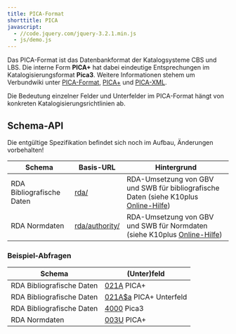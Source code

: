 ```yaml
---
title: PICA-Format
shorttitle: PICA
javascript:
  - //code.jquery.com/jquery-3.2.1.min.js
  - js/demo.js
---
```

<p>
  Das PICA-Format ist das Datenbankformat der Katalogsysteme CBS und LBS. Die interne Form
  <b>PICA+</b> hat dabei eindeutige Entsprechungen im Katalogisierungsformat <b>Pica3</b>.
  Weitere Informationen stehem um Verbundwiki unter
  <a href="https://verbundwiki.gbv.de/display/VZG/PICA-Format">PICA-Format</a>,
  <a href="https://verbundwiki.gbv.de/pages/viewpage.action?pageId=40009828">PICA+</a>
  und
  <a href="https://verbundwiki.gbv.de/display/VZG/PICA+XML+Version+1.0">PICA-XML</a>.
</p>
<p>
  Die Bedeutung einzelner Felder und Unterfelder im PICA-Format hängt von konkreten
  Katalogisierungsrichtlinien ab.
</p>

<h2>Schema-API</h2>

<div class="alert alert-warning" role="alert">
  Die entgültige Spezifikation befindet sich noch im Aufbau, Änderungen vorbehalten!
</div>

<table class="table">
  <thead>
  <tr>
    <th>Schema</th>
    <th>Basis-URL</th>
    <th>Hintergrund</th>
  </tr>
  </thead>
  <tbody>
  <tr>
    <td>RDA Bibliografische Daten</td>
    <td><a href="pica/rda/">rda/</a></td>
    <td>RDA-Umsetzung von GBV und SWB für bibliografische Daten
      (siehe K10plus
      <a href="http://swbtools.bsz-bw.de/cgi-bin/help.pl?cmd=help&amp;verbund=GBV&amp;regelwerk=RDA">Online-Hilfe</a>)
    </td>
  </tr>
  <tr>
    <td>RDA Normdaten</td>
    <td><a href="pica/rda/authority/">rda/authority/</a></td>
    <td>RDA-Umsetzung von GBV und SWB für Normdaten
      (siehe K10plus
      <a href="http://swbtools.bsz-bw.de/cgi-bin/help.pl?cmd=help&amp;verbund=GBV&amp;regelwerk=RDA">Online-Hilfe</a>)
    </td>
  </tr>
  </tbody>
</table>

<h3>Beispiel-Abfragen</h3>
<table class="table">
  <thead>
  <tr>
    <th>Schema</th>
    <th>(Unter)feld</th>
  </tr>
  </thead>
  <tbody>
  <tr>
    <td>RDA Bibliografische Daten</td>
    <td><a href="pica/rda/021A" class="demo">021A</a> PICA+</td>
  </tr><tr>
    <td>RDA Bibliografische Daten</td>
    <td><a href="pica/rda/021A$a" class="demo">021A$a</a> PICA+ Unterfeld</td>
  </tr><tr>
    <td>RDA Bibliografische Daten</td>
    <td><a href="pica/rda/4000" class="demo">4000</a> Pica3</td>
  </tr><tr>
    <td>RDA Normdaten</td>
    <td><a href="pica/rda/authority/003U" class="demo">003U</a> PICA+</td>
  </tr>
  </tbody>
</table>
<div id="demo" style="display: none;">
  <h4>Antwort</h4>
  <pre class="" id="demo-output"><code></code></pre>
</div>

